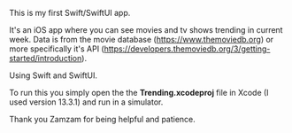 This is my first Swift/SwiftUI app.

It's an iOS app where you can see movies and tv shows trending in current week. Data is from the movie database (https://www.themoviedb.org) or more specifically it's API (https://developers.themoviedb.org/3/getting-started/introduction).

Using Swift and SwiftUI.

To run this you simply open the the **Trending.xcodeproj** file in Xcode (I used version 13.3.1) and run in a simulator.

Thank you Zamzam for being helpful and patience.

